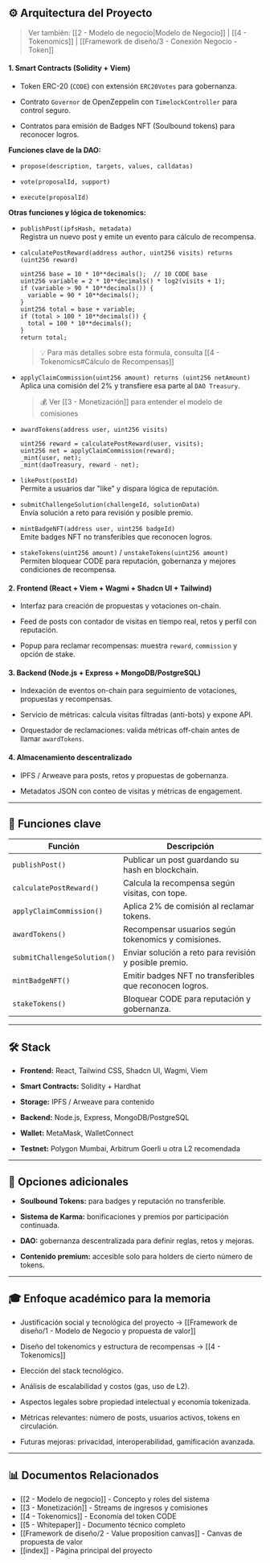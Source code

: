 ## ⚙️ **Arquitectura del Proyecto**

> Ver también: [[2 - Modelo de negocio|Modelo de Negocio]] | [[4 - Tokenomics]] | [[Framework de diseño/3 - Conexión Negocio - Token]]

#### 1. **Smart Contracts (Solidity + Viem)**

- Token ERC-20 (`CODE`) con extensión `ERC20Votes` para gobernanza.
    
- Contrato `Governor` de OpenZeppelin con `TimelockController` para control seguro.
    
- Contratos para emisión de Badges NFT (Soulbound tokens) para reconocer logros.

**Funciones clave de la DAO:**

- `propose(description, targets, values, calldatas)`
    
- `vote(proposalId, support)`
    
- `execute(proposalId)`

**Otras funciones y lógica de tokenomics:**

- `publishPost(ipfsHash, metadata)`  
    Registra un nuevo post y emite un evento para cálculo de recompensa.
    
- `calculatePostReward(address author, uint256 visits) returns (uint256 reward)`
    
    ```solidity
    uint256 base = 10 * 10**decimals();  // 10 CODE base
    uint256 variable = 2 * 10**decimals() * log2(visits + 1);
    if (variable > 90 * 10**decimals()) {
      variable = 90 * 10**decimals();
    }
    uint256 total = base + variable;
    if (total > 100 * 10**decimals()) {
      total = 100 * 10**decimals();
    }
    return total;
    ```
    > 💡 Para más detalles sobre esta fórmula, consulta [[4 - Tokenomics#Cálculo de Recompensas]]
    
- `applyClaimCommission(uint256 amount) returns (uint256 netAmount)`  
    Aplica una comisión del 2% y transfiere esa parte al `DAO Treasury`.
    > 💰 Ver [[3 - Monetización]] para entender el modelo de comisiones
    
- `awardTokens(address user, uint256 visits)`
    
    ```solidity
    uint256 reward = calculatePostReward(user, visits);
    uint256 net = applyClaimCommission(reward);
    _mint(user, net);
    _mint(daoTreasury, reward - net);
    ```
    
- `likePost(postId)`  
    Permite a usuarios dar "like" y dispara lógica de reputación.
    
- `submitChallengeSolution(challengeId, solutionData)`  
    Envía solución a reto para revisión y posible premio.
    
- `mintBadgeNFT(address user, uint256 badgeId)`  
    Emite badges NFT no transferibles que reconocen logros.
    
- `stakeTokens(uint256 amount)` / `unstakeTokens(uint256 amount)`  
    Permiten bloquear CODE para reputación, gobernanza y mejores condiciones de recompensa.

#### 2. **Frontend (React + Viem + Wagmi + Shadcn UI + Tailwind)**

- Interfaz para creación de propuestas y votaciones on-chain.
    
- Feed de posts con contador de visitas en tiempo real, retos y perfil con reputación.
    
- Popup para reclamar recompensas: muestra `reward`, `commission` y opción de stake.

#### 3. **Backend (Node.js + Express + MongoDB/PostgreSQL)**

- Indexación de eventos on-chain para seguimiento de votaciones, propuestas y recompensas.
    
- Servicio de métricas: calcula visitas filtradas (anti-bots) y expone API.
    
- Orquestador de reclamaciones: valida métricas off-chain antes de llamar `awardTokens`.
    

#### 4. **Almacenamiento descentralizado**

- IPFS / Arweave para posts, retos y propuestas de gobernanza.
    
- Metadatos JSON con conteo de visitas y métricas de engagement.

---

## 🧪 **Funciones clave**

|Función|Descripción|
|---|---|
|`publishPost()`|Publicar un post guardando su hash en blockchain.|
|`calculatePostReward()`|Calcula la recompensa según visitas, con tope.|
|`applyClaimCommission()`|Aplica 2% de comisión al reclamar tokens.|
|`awardTokens()`|Recompensar usuarios según tokenomics y comisiones.|
|`submitChallengeSolution()`|Enviar solución a reto para revisión y posible premio.|
|`mintBadgeNFT()`|Emitir badges NFT no transferibles que reconocen logros.|
|`stakeTokens()`|Bloquear CODE para reputación y gobernanza.|

---

## 🛠️ **Stack**

- **Frontend:** React, Tailwind CSS, Shadcn UI, Wagmi, Viem
    
- **Smart Contracts:** Solidity + Hardhat
    
- **Storage:** IPFS / Arweave para contenido
    
- **Backend:** Node.js, Express, MongoDB/PostgreSQL
    
- **Wallet:** MetaMask, WalletConnect
    
- **Testnet:** Polygon Mumbai, Arbitrum Goerli u otra L2 recomendada

---

## 🔐 Opciones adicionales

- **Soulbound Tokens:** para badges y reputación no transferible.
    
- **Sistema de Karma:** bonificaciones y premios por participación continuada.
    
- **DAO:** gobernanza descentralizada para definir reglas, retos y mejoras.
    
- **Contenido premium:** accesible solo para holders de cierto número de tokens.

---

## 🎓 Enfoque académico para la memoria

- Justificación social y tecnológica del proyecto → [[Framework de diseño/1 - Modelo de Negocio y propuesta de valor]]
    
- Diseño del tokenomics y estructura de recompensas → [[4 - Tokenomics]]
    
- Elección del stack tecnológico.
    
- Análisis de escalabilidad y costos (gas, uso de L2).
    
- Aspectos legales sobre propiedad intelectual y economía tokenizada.
    
- Métricas relevantes: número de posts, usuarios activos, tokens en circulación.
    
- Futuras mejoras: privacidad, interoperabilidad, gamificación avanzada.

---

## 📊 Documentos Relacionados

- [[2 - Modelo de negocio]] - Concepto y roles del sistema
- [[3 - Monetización]] - Streams de ingresos y comisiones
- [[4 - Tokenomics]] - Economía del token CODE
- [[5 - Whitepaper]] - Documento técnico completo
- [[Framework de diseño/2 - Value proposition canvas]] - Canvas de propuesta de valor
- [[index]] - Página principal del proyecto